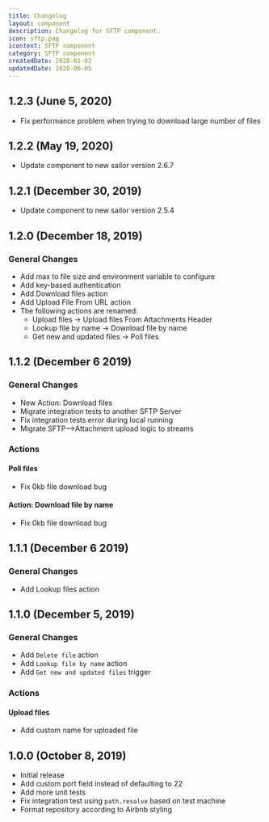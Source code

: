 ```yaml
---
title: Changelog
layout: component
description: Changelog for SFTP component.
icon: sftp.png
icontext: SFTP component
category: SFTP component
createdDate: 2020-01-02
updatedDate: 2020-06-05
---
```


## 1.2.3 (June 5, 2020)

* Fix performance problem when trying to download large number of files

## 1.2.2 (May 19, 2020)

* Update component to new sailor version 2.6.7

## 1.2.1 (December 30, 2019)

* Update component to new sailor version 2.5.4

## 1.2.0 (December 18, 2019)

### General Changes

* Add max to file size and environment variable to configure
* Add key-based authentication
* Add Download files action
* Add Upload File From URL action    
* The following actions are renamed:
  - Upload files -> Upload files From Attachments Header
  - Lookup file by name -> Download file by name
  - Get new and updated files -> Poll files

## 1.1.2 (December 6 2019)

### General Changes

* New Action: Download files
* Migrate integration tests to another SFTP Server
* Fix integration tests error during local running
* Migrate SFTP-->Attachment upload logic to streams

### Actions

#### Poll files

* Fix 0kb file download bug

#### Action: Download file by name

* Fix 0kb file download bug  

## 1.1.1 (December 6 2019)

### General Changes

* Add Lookup files action

## 1.1.0 (December 5, 2019)

### General Changes

* Add `Delete file` action
* Add `Lookup file by name` action
* Add `Get new and updated files` trigger

### Actions

#### Upload files

* Add custom name for uploaded file

## 1.0.0 (October 8, 2019)

* Initial release
* Add custom port field instead of defaulting to 22
* Add more unit tests
* Fix integration test using `path.resolve` based on test machine
* Format repository according to Airbnb styling
